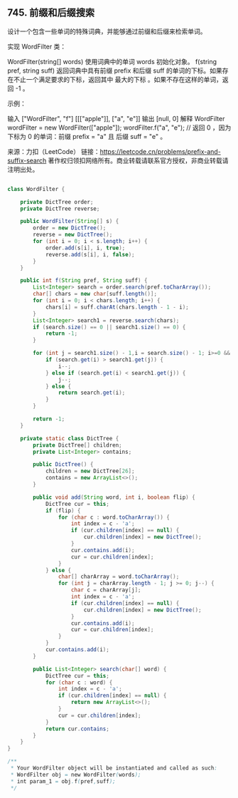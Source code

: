 ## 745. 前缀和后缀搜索

设计一个包含一些单词的特殊词典，并能够通过前缀和后缀来检索单词。

实现 WordFilter 类：

WordFilter(string[] words) 使用词典中的单词 words 初始化对象。
f(string pref, string suff) 返回词典中具有前缀 prefix 和后缀 suff 的单词的下标。如果存在不止一个满足要求的下标，返回其中 最大的下标 。如果不存在这样的单词，返回 -1 。
 

示例：

输入
["WordFilter", "f"]
[[["apple"]], ["a", "e"]]
输出
[null, 0]
解释
WordFilter wordFilter = new WordFilter(["apple"]);
wordFilter.f("a", "e"); // 返回 0 ，因为下标为 0 的单词：前缀 prefix = "a" 且 后缀 suff = "e" 。

来源：力扣（LeetCode）
链接：https://leetcode.cn/problems/prefix-and-suffix-search
著作权归领扣网络所有。商业转载请联系官方授权，非商业转载请注明出处。
```java

class WordFilter {

    private DictTree order;
    private DictTree reverse;

    public WordFilter(String[] s) {
        order = new DictTree();
        reverse = new DictTree();
        for (int i = 0; i < s.length; i++) {
            order.add(s[i], i, true);
            reverse.add(s[i], i, false);
        }
    }

    public int f(String pref, String suff) {
        List<Integer> search = order.search(pref.toCharArray());
        char[] chars = new char[suff.length()];
        for (int i = 0; i < chars.length; i++) {
            chars[i] = suff.charAt(chars.length - 1 - i);
        }
        List<Integer> search1 = reverse.search(chars);
        if (search.size() == 0 || search1.size() == 0) {
            return -1;
        }

        for (int j = search1.size() - 1,i = search.size() - 1; i>=0 && j >= 0;) {
            if (search.get(i) > search1.get(j)) {
                i--;
            } else if (search.get(i) < search1.get(j)) {
                j--;
            } else {
                return search.get(i);
            }
        }

        return -1;
    }

    private static class DictTree {
        private DictTree[] children;
        private List<Integer> contains;

        public DictTree() {
            children = new DictTree[26];
            contains = new ArrayList<>();
        }

        public void add(String word, int i, boolean flip) {
            DictTree cur = this;
            if (flip) {
                for (char c : word.toCharArray()) {
                    int index = c - 'a';
                    if (cur.children[index] == null) {
                        cur.children[index] = new DictTree();
                    }
                    cur.contains.add(i);
                    cur = cur.children[index];
                }
            } else {
                char[] charArray = word.toCharArray();
                for (int j = charArray.length - 1; j >= 0; j--) {
                    char c = charArray[j];
                    int index = c - 'a';
                    if (cur.children[index] == null) {
                        cur.children[index] = new DictTree();
                    }
                    cur.contains.add(i);
                    cur = cur.children[index];
                }
            }
            cur.contains.add(i);
        }

        public List<Integer> search(char[] word) {
            DictTree cur = this;
            for (char c : word) {
                int index = c - 'a';
                if (cur.children[index] == null) {
                    return new ArrayList<>();
                }
                cur = cur.children[index];
            }
            return cur.contains;
        }
    }
}

/**
 * Your WordFilter object will be instantiated and called as such:
 * WordFilter obj = new WordFilter(words);
 * int param_1 = obj.f(pref,suff);
 */


```

